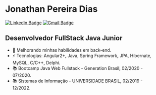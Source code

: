 

<!--
### Hi there 👋
**JhonDias98/JhonDias98** is a ✨ _special_ ✨ repository because its `README.md` (this file) appears on your GitHub profile.

Here are some ideas to get you started:

- 🔭 I’m currently working on ...
- 🌱 I’m currently learning ...
- 👯 I’m looking to collaborate on ...
- 🤔 I’m looking for help with ...
- 💬 Ask me about ...
- 📫 How to reach me: ...
- 😄 Pronouns: ...
- ⚡ Fun fact: ...
-->

# Jonathan Pereira Dias
[![Linkedin Badge](https://img.shields.io/badge/-jonathanpdias-blue?style=flat-square&logo=Linkedin&logoColor=white&link=https://www.linkedin.com/in/jonathanpdias/)](https://www.linkedin.com/in/jonathanpdias/)
[![Gmail Badge](https://img.shields.io/badge/-jonathan.dias.p2017@gmail.com-c14438?style=flat-square&logo=Gmail&logoColor=white&link=mailto:jonathan.dias.p2017@gmail.com)](mailto:jonathan.dias.p2017@gmail.com)

## Desenvolvedor FullStack Java Junior

- 🌱 Melhorando minhas habilidades em back-end.
- ⚡ Tecnologias: Angular2+, Java, Spring Framework, JPA, Hibernate, MySQL, C/C++, Delphi.
- 📚 Bootcamp Java Web Fullstack - Generation Brasil, 02/2020 - 07/2020.
- 📚 Sistemas de Informação - UNIVERSIDADE BRASIL, 02/2019 - 12/2022.
